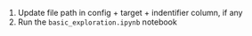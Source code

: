 1. Update file path in config + target + indentifier column, if any
2. Run the `basic_exploration.ipynb` notebook
